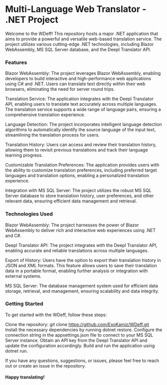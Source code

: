 # Multi-Language Web Translator - .NET Project

Welcome to the WDeff! This repository hosts a major .NET application that aims to provide a powerful and versatile web-based translation service. The project utilizes various cutting-edge .NET technologies, including Blazor WebAssembly, MS SQL Server database, and the Deepl Translator API.

### Features
Blazor WebAssembly: The project leverages Blazor WebAssembly, enabling developers to build interactive and high-performance web applications using C# and .NET. Users can translate text directly within their web browsers, eliminating the need for server round trips.

Translation Service: The application integrates with the Deepl Translator API, enabling users to translate text accurately across multiple languages. The translation service supports a wide range of language pairs, ensuring a comprehensive translation experience.

Language Detection: The project incorporates intelligent language detection algorithms to automatically identify the source language of the input text, streamlining the translation process for users.

Translation History: Users can access and review their translation history, allowing them to revisit previous translations and track their language learning progress.

Customizable Translation Preferences: The application provides users with the ability to customize translation preferences, including preferred target languages and translation options, enabling a personalized translation experience.

Integration with MS SQL Server: The project utilizes the robust MS SQL Server database to store translation history, user preferences, and other relevant data, ensuring efficient data management and retrieval.

### Technologies Used
Blazor WebAssembly: The project harnesses the power of Blazor WebAssembly to deliver rich and interactive web experiences using .NET and C#.

Deepl Translator API: The project integrates with the Deepl Translator API, enabling accurate and reliable translations across multiple languages.

Export of History: Users have the option to export their translation history in JSON and XML formats. This feature allows users to save their translation data in a portable format, enabling further analysis or integration with external systems.

MS SQL Server: The database management system used for efficient data storage, retrieval, and management, ensuring scalability and data integrity.

### Getting Started
To get started with the WDeff, follow these steps:

Clone the repository: git clone https://github.com/ExoKamiz/WDeff.git
Install the necessary dependencies by running dotnet restore.
Configure the connection string in the appsettings.json file to connect to your MS SQL Server instance.
Obtain an API key from the Deepl Translator API and update the configuration accordingly.
Build and run the application using dotnet run.


If you have any questions, suggestions, or issues, please feel free to reach out or create an issue in the repository.

#### Happy translating!
